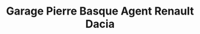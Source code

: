 ---
title: "Garage Pierre Basque Agent Renault Dacia"
url: /amou/garage-pierre-basque-agent-renault-dacia/
shop: réparation de voitures
---